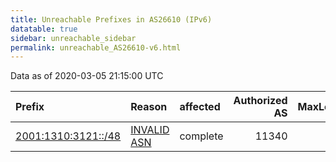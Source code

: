 ```yaml
---
title: Unreachable Prefixes in AS26610 (IPv6)
datatable: true
sidebar: unreachable_sidebar
permalink: unreachable_AS26610-v6.html
---
```


Data as of 2020-03-05 21:15:00 UTC


<div class="datatable-begin"></div>

| Prefix                                                           | Reason                                                                                                     | affected   |   Authorized AS |   MaxLength | Anchor                                         |   unreachable /48s |
|:-----------------------------------------------------------------|:-----------------------------------------------------------------------------------------------------------|:-----------|----------------:|------------:|:-----------------------------------------------|-------------------:|
| [2001:1310:3121::/48](https://stat.ripe.net/2001:1310:3121::/48) | [INVALID ASN](https://rpki-validator.ripe.net/announcement-preview?asn=AS26610&prefix=2001:1310:3121::/48) | complete   |           11340 |          48 | [LACNIC](unreachable_LACNIC_RPKI_Root-v6.html) |                  1 |

<div class="datatable-end"></div>
